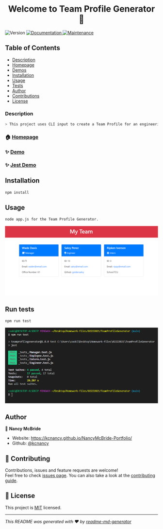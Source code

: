 <h1 align ="center">Welcome to Team Profile Generator 👋</h1>
<p>
  <img alt="Version" src="https://img.shields.io/badge/version-1.0.0-blue.svg?cacheSeconds=2592000" />
  <a href="https://github.com/kcnancy/TeamProfileGenerator#readme" target="_blank">
    <img alt="Documentation" src="https://img.shields.io/badge/documentation-yes-brightgreen.svg" />
  </a>
  <a href="https://github.com/kcnancy/TeamProfileGenerator/graphs/commit-activity" target="_blank">
    <img alt="Maintenance" src="https://img.shields.io/badge/Maintained%3F-yes-green.svg" />
  </a>
  <a href="https://github.com/kcnancy/TeamProfileGenerator/blob/master/LICENSE" target="_blank">
  </a>
</p>



## Table of Contents
  - [Description](#description)
  - [Homepage](#homepage)
  - [Demos](#demo)
  - [Installation](#installation)
  - [Usage](#usage)
  - [Tests](#tests)
  - [Author](#author)
  - [Contributions](#contribution)
  - [License](#license)


### Description

```sh
> This project uses CLI input to create a Team Profile for an engineering team with interns. This project also uses jest for unit testing.
```

### 🏠 [Homepage](https://github.com/kcnancy/TeamProfileGenerator#readme)

### ✨ [Demo](https://drive.google.com/file/d/1f84U2IbyuA96pMEjTiGuoVr7dLzgpsuS/view)
### ✨  [Jest Demo](https://drive.google.com/file/d/1II_2YtY2JzbxYJ_NvEC5XZC8K1iUOD-f/view)

## Installation

```sh
npm install
```

## Usage

```sh
node app.js for the Team Profile Generator.
```
![Team Profile Output](assets/myteamoutput.png)

## Run tests

```sh
npm run test
```
![Test Results](assets/jest.png)


## Author

👤 **Nancy McBride**

* Website: https://kcnancy.github.io/NancyMcBride-Portfolio/
* Github: [@kcnancy](https://github.com/kcnancy)

## 🤝 Contributing

Contributions, issues and feature requests are welcome!<br />Feel free to check [issues page](https://github.com/kcnancy/TeamProfileGenerator/issues). You can also take a look at the [contributing guide](https://github.com/kcnancy/TeamProfileGenerator/blob/master/CONTRIBUTING.md).



## 📝 License


This project is [MIT](https://github.com/kcnancy/TeamProfileGenerator/blob/master/LICENSE) licensed.

***
_This README was generated with ❤️ by [readme-md-generator](https://github.com/kefranabg/readme-md-generator)_